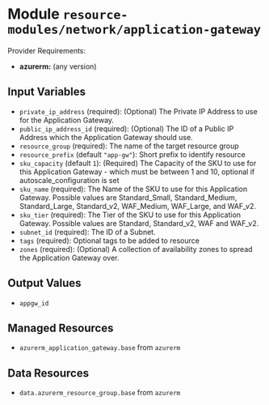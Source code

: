 
# Module `resource-modules/network/application-gateway`

Provider Requirements:
* **azurerm:** (any version)

## Input Variables
* `private_ip_address` (required): (Optional) The Private IP Address to use for the Application Gateway.
* `public_ip_address_id` (required): (Optional) The ID of a Public IP Address which the Application Gateway should use.
* `resource_group` (required): The name of the target resource group
* `resource_prefix` (default `"app-gw"`): Short prefix to identify resource
* `sku_capacity` (default `1`): (Required) The Capacity of the SKU to use for this Application Gateway - which must be between 1 and 10, optional if autoscale_configuration is set
* `sku_name` (required): The Name of the SKU to use for this Application Gateway. Possible values are Standard_Small, Standard_Medium, Standard_Large, Standard_v2, WAF_Medium, WAF_Large, and WAF_v2.
* `sku_tier` (required): The Tier of the SKU to use for this Application Gateway. Possible values are Standard, Standard_v2, WAF and WAF_v2.
* `subnet_id` (required): The ID of a Subnet.
* `tags` (required): Optional tags to be added to resource
* `zones` (required): (Optional) A collection of availability zones to spread the Application Gateway over.

## Output Values
* `appgw_id`

## Managed Resources
* `azurerm_application_gateway.base` from `azurerm`

## Data Resources
* `data.azurerm_resource_group.base` from `azurerm`

